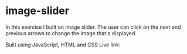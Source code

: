 # image-slider

In this exercise I built an image slider. The user can click on the next and previous arrows to change the image that's displayed.

Built using JavaScript, HTML and CSS
Live link:
